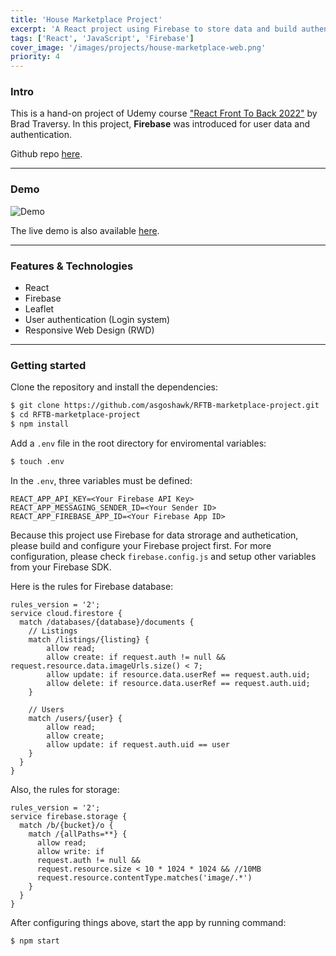 ```yaml
---
title: 'House Marketplace Project'
excerpt: 'A React project using Firebase to store data and build authentication.'
tags: ['React', 'JavaScript', 'Firebase']
cover_image: '/images/projects/house-marketplace-web.png'
priority: 4
---
```


### Intro

This is a hand-on project of Udemy course ["React Front To Back 2022"](https://www.udemy.com/course/react-front-to-back-2022/) by Brad Traversy. In this project, **Firebase** was introduced for user data and authentication.

Github repo [here](https://github.com/asgoshawk/RFTB-marketplace-project).

---

### Demo

![Demo](https://i.imgur.com/U2xBXqx.gif)

The live demo is also available [here](https://house-marketplace-asgoshawk.vercel.app/).

---

### Features & Technologies

- React
- Firebase
- Leaflet
- User authentication (Login system)
- Responsive Web Design (RWD)

---

### Getting started

Clone the repository and install the dependencies:

```bash
$ git clone https://github.com/asgoshawk/RFTB-marketplace-project.git
$ cd RFTB-marketplace-project
$ npm install
```

Add a `.env` file in the root directory for enviromental variables:

```bash
$ touch .env
```

In the `.env`, three variables must be defined:

```
REACT_APP_API_KEY=<Your Firebase API Key>
REACT_APP_MESSAGING_SENDER_ID=<Your Sender ID>
REACT_APP_FIREBASE_APP_ID=<Your Firebase App ID>
```

Because this project use Firebase for data strorage and authetication, please build and configure your Firebase project first. For more configuration, please check `firebase.config.js` and setup other variables from your Firebase SDK.

Here is the rules for Firebase database:

```
rules_version = '2';
service cloud.firestore {
  match /databases/{database}/documents {
    // Listings
    match /listings/{listing} {
        allow read;
        allow create: if request.auth != null && request.resource.data.imageUrls.size() < 7;
        allow update: if resource.data.userRef == request.auth.uid;
        allow delete: if resource.data.userRef == request.auth.uid;
    }

    // Users
    match /users/{user} {
    	allow read;
    	allow create;
    	allow update: if request.auth.uid == user
    }
  }
}
```

Also, the rules for storage:

```
rules_version = '2';
service firebase.storage {
  match /b/{bucket}/o {
    match /{allPaths=**} {
      allow read;
      allow write: if
      request.auth != null &&
      request.resource.size < 10 * 1024 * 1024 && //10MB
      request.resource.contentType.matches('image/.*')
    }
  }
}
```

After configuring things above, start the app by running command:

```bash
$ npm start
```
